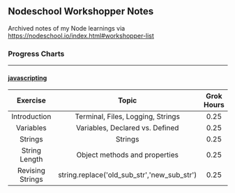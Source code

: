 ## Nodeschool Workshopper Notes
Archived notes of my Node learnings via https://nodeschool.io/index.html#workshopper-list

### Progress Charts
-----

#### [javascripting](https://github.com/workshopper/javascripting)
| Exercise | Topic | Grok Hours | Notes |
|:--------:|:-----:|:----------:|:-----:|
| Introduction | Terminal, Files, Logging, Strings | 0.25 | [Notes](javascripting/01%20-%20Introduction) |
| Variables | Variables, Declared vs. Defined | 0.25 | [Notes](javascripting/02%20-%20Variables) |
| Strings | Strings | 0.25 | [Notes](javascripting/03%20-%20Strings) |
| String Length | Object methods and properties | 0.25 | [Notes](javascripting/04%20-%20String%20Length) |
| Revising Strings | string.replace('old_sub_str','new_sub_str') | 0.25 | [Notes](javascripting/05%20-%20Revising%20Strings) |
